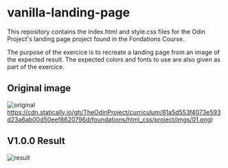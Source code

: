 # vanilla-landing-page

This repository contains the index.html and style.css files for the Odin Project's landing page project found in the Fondations Course.

The purpose of the exercice is to recreate a landing page from an image of the expected result. The expected colors and fonts to use are also given as part of the exercice.

## Original image

![original](http://url/to/img.png)https://cdn.statically.io/gh/TheOdinProject/curriculum/81a5d553f4073e593d23a6ab00d50eef8620796d/foundations/html_css/project/imgs/01.png)

## V1.0.0 Result

![result](https://i.imgur.com/1Kufai0.png)
